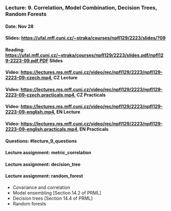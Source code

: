 ### Lecture: 9. Correlation, Model Combination, Decision Trees, Random Forests
#### Date: Nov 28
#### Slides: https://ufal.mff.cuni.cz/~straka/courses/npfl129/2223/slides/?09
#### Reading: https://ufal.mff.cuni.cz/~straka/courses/npfl129/2223/slides.pdf/npfl129-2223-09.pdf,PDF Slides
#### Video: https://lectures.ms.mff.cuni.cz/video/rec/npfl129/2223/npfl129-2223-09-czech.mp4, CZ Lecture
#### Video: https://lectures.ms.mff.cuni.cz/video/rec/npfl129/2223/npfl129-2223-09-czech.practicals.mp4, CZ Practicals
#### Video: https://lectures.ms.mff.cuni.cz/video/rec/npfl129/2223/npfl129-2223-09-english.mp4, EN Lecture
#### Video: https://lectures.ms.mff.cuni.cz/video/rec/npfl129/2223/npfl129-2223-09-english.practicals.mp4, EN Practicals
#### Questions: #lecture_9_questions
#### Lecture assignment: metric_correlation
#### Lecture assignment: decision_tree
#### Lecture assignment: random_forest

- Covariance and correlation
- Model ensembling [Section 14.2 of PRML]
- Decision trees [Section 14.4 of PRML]
- Random forests

